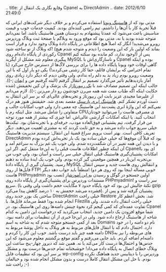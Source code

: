.. title: وقایع نگاری یک انتقال از Cpanel به DirectAdmin .. date:
2012/6/10 21:49:0

مدتی بود که از [هاستینگ
ویونا](http://vioona.net "صفحه اصلی هاستینگ ویونا") استفاده می‌کردم و بر
خلاف دیگر شرکت‌های ایرانی که قبلاً تجربهٔ کار با آن‌ها را داشتم‌، تیم
راضی کننده‌ای بودند‌. کیفیت خدمات خوب و قیمت مناسبش باعث می‌شود که عمدتا
پیشنهادم به دوستان همین هاستینگ باشد‌. اما نمی‌دانم متوجه شده بودید یا
نه‌، مدتی بود که موقع ورود به وبلاگم با صفحهٔ ثبت وبلاگ وردپرس روبرو
می‌شدید‌! انگار که اصلاً هیچ اطلاعاتی در پایگاه دادهٔ وبلاگ وجود ندارد و
قرار است که وبلاگ از نو ساخته شود‌! (بماند که اولین بار که این وضعیت را
دیدم و متوجه شدم هیچ رکوردی از پایگاه داده‌ام روی Cpanel وجود ندارد‌، کم
مانده بود سکته کنم‌!) پس از پیگیری معلوم شد مشکل از آپگرید MySQL و
ناسازگاری‌اش با Cpanel بوده و اینکه گاهی اوقات خود ویونا پایگاه داده ‌ها
را برای بررسی لاگ‌ها از دسترس خارج می‌کرد (با تمام احترامی که برایشان
قائلم‌، حقا کار زشتی می‌کردند‌!) یکی دو بار اول که با این وضعیت روبرو
بودم زیاد بد به دلم راه ندادم‌، ولی وقتی دیدم که دیگر دارد زیادی روی
آمار بازدید‌هایم تأثیر می‌گذارد تصمیم بر انتقال گرفتم (البته گرفتیم من و
[ایمان](http://emanlog.com "وبلاگ ایمان امینی!") ;-)). جالب اینکه این
تصمیم مصادف شد با [یک
ریپورتاژ](http://1pezeshk.com/archives/2012/06/parspack.html "یک پزشک = با پارس‌پک، میزبانی ابری را تجربه کنید")از
یک پزشک و آن کپن تخفیفش (شده حکایت اینکه اگه طناب مفت شه همه می‌رن
خودشون رو دار می‌زنن ;-)). لازم می‌دانم از علیرضا مجیدی عزیز بابت این
ربپورتاژ و تجربه‌های عالی‌ای که بر سر این انتقال به دست آوردم تشکر کنم‌.
[هاستینگ ابری پارسپک](http://parspack.com/ "پارس‌پک") مقصد بعدی شد‌.
حقیقتش هنوز هم درک نمی‌کنم که این واژهٔ ابری پشت‌بند این هاستینگ چه معنی
دارد ولی خوب امکانات جالب و متفاوتی را شامل می‌شد‌. مثل اینکه رم یا CPUی
مصرفی هاست را می‌توانید خودتان انتخاب کنید‌. یا اینکه امکانات گزارشی
عالی‌اش‌. اما چیزی که بیشتر از همه مورد توجه من قرار گرفت‌، تیم پشتیبانی
فوق‌العاده مودب‌، حرفه‌ای و با تجربه‌شان بود‌. تیکت‌ها خیلی سریع جواب
داده می‌شد و به حق ثابت کردند که به مشتری اهمیت می‌دهند‌. دیگر تعریف
کافی است‌. بهتر است برویم سراغ قضیهٔ این انتقال‌: سیستم مدیریت هاستینگ
DirectAdmin بود که قبلاً آن موقع‌ها که خیلی خیلی ساده بود یک بار
تجربه‌اش کرده بودم و با دیدن این همه تغییر در آن شگفت‌زده شدم‌. ولی خوب
یک غم بزرگ به سراغم آمد و آن اینکه چطور اطلاعات هاست قبلی را به این‌جا
منتقل کنم‌. اگر این Cpanel‌ای بود با امکانات پشتیبان‌گیری هاستینگ قبلی
انتقال خیلی سر راست و آسان بود‌، ولی خوب من بی‌تجربه این‌بار در همچین
موقعیتی گیر کرده بودم‌. ولی خوب یک ایدهٔ ساده به ذهنم رسید‌. پشتیبان
گیری از پایگاه دادهٔ MySQL و انتقالش روی هاست جدید و سپس انتقال فایل‌ها
از روی FTP‌! منطقاً باید جواب دهد دیگر‌! (خوبی مساله اینجا بود که روی هر
دو هاست PHPmyadmin نصب بود‌) اولین جستجو در گوگل و رسیدن [به این
آموزش](http://codex.wordpress.org/Backing_Up_Your_Database#Using_phpMyAdmin "backing up your database using phpmyadmin")از
مستندات وردپرس برای پشتیبان‌گیری از پایگاه داده روی PHPmyadmin! سر راست
و سریع‌. (نکتهٔ جالبش این بود که خود پایگاه حدود ۷ مگابایت حجم داشت ولی
وقتی با gzip فشرده می‌شد حجمش به ۱۰ درصد کاهش پیدا می‌کرد). پشتیبان
گرفته شد و پس از ساختن یک یوزر جدید روی DirectAdmin خیلی راحت Restore
شد‌. بخش اعظم کار انجام شده بود‌! فقط می‌ماند فایل‌ها‌. با Filezilla
خیلی راحت انتقال داده شدند‌. ولی تفاوت عمده‌ای که کمی گیجم کرد نحوهٔ
چینش دامنه‌ها روی این هاستینگ بود‌. در Cpanel شما موقع افزودن یک دامین
جدید‌، انتخاب می‌کردید که درخواست این دامین به کدام شاخه از هاستینگ
ارجاع داده شود‌. ولی در این‌جا خبری از آن تنظیمات برای دامنه نبود‌. بعد
از کمی جستجو متوجه شدم که یه شاخه به اسم Domains نام دو دامنه را در خود
دارد‌. احتمال دادم که با انتقال فایل‌های مربوط به هر وبلاگ به داخل پوشهٔ
مربوط به دامنه همه چیز باید درست باشد‌. خوب این کار را کردم و DNS‌های
مربوطه را نیز به دامنه‌ام اضافه کردم‌. باید جایی می‌رفتم و گفتم موقع
برگشتنم معلوم می‌شود که این حدس‌ها و احتمال‌ها درست کار می‌کند یا نه‌.
همین شد که دیروز چهار-پنج ساعت این وبلاگ خطای اتصال به پایگاه داده
می‌داد‌! خوشبختانه تمام حدس‌ها درست بود و مشکل بر سر این بود که تنظیمات
فایل wp-config وردپرس را با دیتابیس جدید هماهنگ نکرده بودم‌. با حل این
مشکل انتقال کاملاً درست و بدون مشکل انجام شده بود و خیالمان راحت شد ;-)
